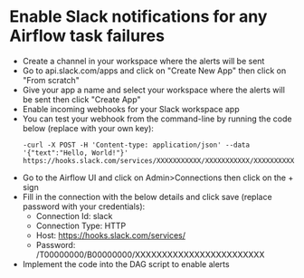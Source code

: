 # Enable Slack notifications for any Airflow task failures

- Create a channel in your workspace where the alerts will be sent
- Go to api.slack.com/apps and click on "Create New App" then click on "From scratch"
- Give your app a name and select your workspace where the alerts will be sent then click "Create App"
- Enable incoming webhooks for your Slack workspace app
- You can test your webhook from the command-line by running the code below (replace with your own key):
  ```
  -curl -X POST -H 'Content-type: application/json' --data '{"text":"Hello, World!"}' https://hooks.slack.com/services/XXXXXXXXXXX/XXXXXXXXXXX/XXXXXXXXXXXXXXXXXXXXXXXX
  ```
- Go to the Airflow UI and click on Admin>Connections then click on the + sign
- Fill in the connection with the below details and click save (replace password with your credentials):
  - Connection Id: slack
  - Connection Type: HTTP
  - Host: https://hooks.slack.com/services/
  - Password: /T00000000/B00000000/XXXXXXXXXXXXXXXXXXXXXXXX
- Implement the code into the DAG script to enable alerts